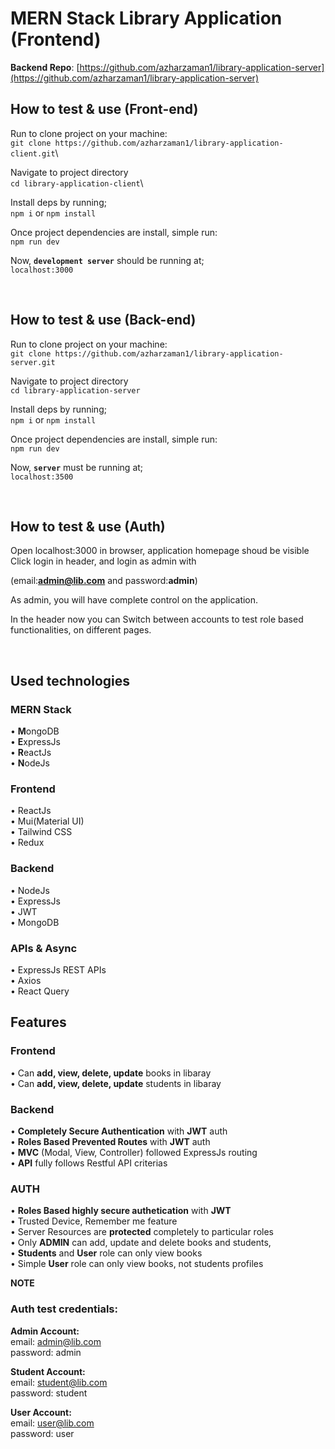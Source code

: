 # MERN Stack Library Application (Frontend)

**Backend Repo**: [https://github.com/azharzaman1/library-application-server](https://github.com/azharzaman1/library-application-server)

## How to test & use (Front-end)

Run to clone project on your machine:\
`git clone https://github.com/azharzaman1/library-application-client.git`\

Navigate to project directory\
`cd library-application-client`\

Install deps by running;\
`npm i` or `npm install`

Once project dependencies are install, simple run:\
`npm run dev`

Now, **`development server`** should be running at;\
`localhost:3000`

<br />

## How to test & use (Back-end)

Run to clone project on your machine:\
`git clone https://github.com/azharzaman1/library-application-server.git`

Navigate to project directory\
`cd library-application-server`

Install deps by running;\
`npm i` or `npm install`

Once project dependencies are install, simple run:\
`npm run dev`

Now, **`server`** must be running at;\
`localhost:3500`

<br />

## How to test & use (Auth)

Open localhost:3000 in browser, application homepage shoud be visible\
Click login in header, and login as admin with

(email:**admin@lib.com** and password:**admin**)

As admin, you will have complete control on the application.

In the header now you can Switch between accounts to test role based functionalities, on different pages.

<br />

## Used technologies

### MERN Stack

• <b>M</b>ongoDB\
• <b>E</b>xpressJs\
• <b>R</b>eactJs\
• <b>N</b>odeJs

### Frontend

• ReactJs\
• Mui(Material UI)\
• Tailwind CSS\
• Redux<br/>

### Backend

• NodeJs\
• ExpressJs\
• JWT\
• MongoDB

### APIs & Async

• ExpressJs REST APIs\
• Axios\
• React Query


## Features

### Frontend

• Can **add, view, delete, update** books in libaray\
• Can **add, view, delete, update** students in libaray


### Backend

• **Completely Secure Authentication** with **JWT** auth\
• **Roles Based Prevented Routes** with **JWT** auth\
• **MVC** (Modal, View, Controller) followed ExpressJs routing\
• **API** fully follows Restful API criterias


### AUTH

• **Roles Based highly secure authetication** with **JWT**\
• Trusted Device, Remember me feature \
• Server Resources are **protected** completely to particular roles\
• Only **ADMIN** can add, update and delete books and students,\
• **Students** and **User** role can only view books\
• Simple **User** role can only view books, not students profiles

**NOTE**

### Auth test credentials:

**Admin Account:**\
email: admin@lib.com\
password: admin

**Student Account:**\
email: student@lib.com\
password: student

**User Account:**\
email: user@lib.com\
password: user
